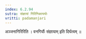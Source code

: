 ```yaml
---
index: 6.2.94
sutra: संज्ञायां गिरिनिकाययोः
vritti: padamanjari
---
```


  अञ्जनागिरिरिति । वनगिर्योः संज्ञायाम् इति दिर्घत्वम् ॥